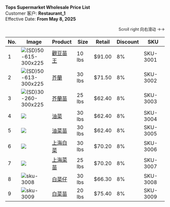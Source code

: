 **Tops Supermarket Wholesale Price List**
<br>Customer 客户: **Restaurant_1**
<br>Effective Date: **From May 8, 2025**


<p style="text-align:right; font-size:0.9em; margin-bottom:8px;">
  Scroll right 向右滑动 →→
</p>
  
| No. | Image                                                                                       | Product                                                 | Size   | Retail  | Discount | SKU       |
| --- | ------------------------------------------------------------------------------------------- | ------------------------------------------------------- | ------ | ------- | -------- | --------- |
| 1   | <img src="https://afodltd.com/wp-content/uploads/2024/07/50-615-300x225.jpg" alt="(SD)50-615-300x225" style="max-width:100px; max-height:100px;" />          | [觀豆苗王](https://mckinwholesale.ca/products/sku-3001) | 10 lbs | $91.00  | 8%       | SKU-3001  |
| 2   | <img src="https://afodltd.com/wp-content/uploads/2024/07/50-613-300x225.jpg" alt="(SD)50-613-300x225" style="max-width:100px; max-height:100px;" />          | [芥蘭](https://mckinwholesale.ca/products/sku-3002)      | 30 lbs | $71.50  | 8%       | SKU-3002  |
| 3   | <img src="https://afodltd.com/wp-content/uploads/2019/03/30-260-300x225.jpg" alt="(SD)30-260-300x225" style="max-width:100px; max-height:100px;" />          | [芥蘭苗](https://mckinwholesale.ca/products/sku-3003)    | 25 lbs | $62.40  | 8%       | SKU-3003  |
| 4   | <img src="https://afodltd.com/wp-content/uploads/2019/02/10-21...height:100px;" />          | [油菜](https://mckinwholesale.ca/products/sku-3004)      | 30 lbs | $62.40  | 8%       | SKU-3004  |
| 5   | <img src="https://afodltd.com/wp-content/uploads/2020/08/50-47...height:100px;" />          | [油菜苗](https://mckinwholesale.ca/products/sku-3005)    | 30 lbs | $62.40  | 8%       | SKU-3005  |
| 6   | <img src="https://afodltd.com/wp-content/uploads/2019/03/30-26...height:100px;" />          | [上海白菜](https://mckinwholesale.ca/products/sku-3006)  | 30 lbs | $70.20  | 8%       | SKU-3006  |
| 7   | <img src="https://afodltd.com/wp-content/uploads/2019/04/20-08...height:100px;" />          | [上海菜苗](https://mckinwholesale.ca/products/sku-3007)  | 25 lbs | $70.20  | 8%       | SKU-3007  |
| 8   | <img src="https://cdn.yoursite.com/images/sku-3008.jpg" alt="sku-3008" style="max-height:100px;" /> | [白菜仔](https://mckinwholesale.ca/products/sku-3008)    | 30 lbs | $66.30  | 8%       | SKU-3008  |
| 9   | <img src="https://cdn.yoursite.com/images/sku-3009.jpg" alt="sku-3009" style="max-height:100px;" /> | [白菜苗](https://mckinwholesale.ca/products/sku-3009)    | 20 lbs | $75.40  | 8%       | SKU-3009  |
